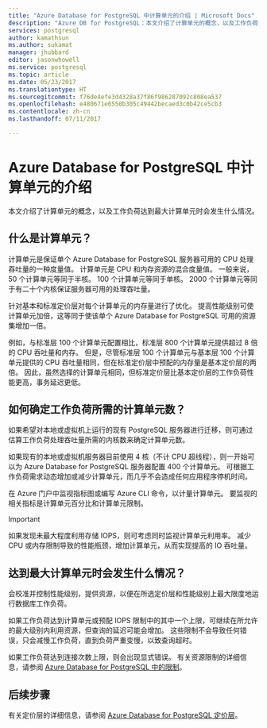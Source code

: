 ```yaml
---
title: "Azure Database for PostgreSQL 中计算单元的介绍 | Microsoft Docs"
description: "Azure DB for PostgreSQL：本文介绍了计算单元的概念，以及工作负荷达到最大计算单元时会发生什么情况。"
services: postgresql
author: kamathsun
ms.author: sukamat
manager: jhubbard
editor: jasonwhowell
ms.service: postgresql
ms.topic: article
ms.date: 05/23/2017
ms.translationtype: HT
ms.sourcegitcommit: f76de4efe3d4328a37f86f986287092c808ea537
ms.openlocfilehash: e480671e6550b305c49442becaed3c0b42ce5cb3
ms.contentlocale: zh-cn
ms.lasthandoff: 07/11/2017

---
```

# <a name="explaining-compute-units-in-azure-database-for-postgresql"></a>Azure Database for PostgreSQL 中计算单元的介绍
本文介绍了计算单元的概念，以及工作负荷达到最大计算单元时会发生什么情况。

## <a name="what-are-compute-units"></a>什么是计算单元？
计算单元是保证单个 Azure Database for PostgreSQL 服务器可用的 CPU 处理吞吐量的一种度量值。 计算单元是 CPU 和内存资源的混合度量值。 一般来说，50 个计算单元等同于半核。 100 个计算单元等同于单核。 2000 个计算单元等同于有二十个内核保证服务器可用的处理吞吐量。

针对基本和标准定价层对每个计算单元的内存量进行了优化。 提高性能级别可使计算单元加倍，这等同于使该单个 Azure Database for PostgreSQL 可用的资源集增加一倍。

例如，与标准层 100 个计算单元配置相比，标准层 800 个计算单元提供超过 8 倍的 CPU 吞吐量和内存。 但是，尽管标准层 100 个计算单元与基本层 100 个计算单元提供的 CPU 吞吐量相同，但在标准定价层中预配的内存量是基本定价层的两倍。 因此，虽然选择的计算单元相同，但标准定价层比基本定价层的工作负荷性能更高，事务延迟更低。

## <a name="how-can-i-determine-the-number-of-compute-units-needed-for-my-workload"></a>如何确定工作负荷所需的计算单元数？
如果希望对本地或虚拟机上运行的现有 PostgreSQL 服务器进行迁移，则可通过估算工作负荷处理吞吐量所需的内核数来确定计算单元数。 

如果现有的本地或虚拟机服务器目前使用 4 核（不计 CPU 超线程），则一开始可以为 Azure Database for PostgreSQL 服务器配置 400 个计算单元。 可根据工作负荷需求动态增加或减少计算单元，而几乎不会造成任何应用程序停机时间。 

在 Azure 门户中监视指标图或编写 Azure CLI 命令，以计量计算单元。 要监视的相关指标是计算单元百分比和计算单元限制。

>[!IMPORTANT]
> 如果发现未最大程度利用存储 IOPS，则可考虑同时监视计算单元利用率。 减少 CPU 或内存限制导致的性能瓶颈，增加计算单元，从而实现提高的 IO 吞吐量。

## <a name="what-happens-when-i-hit-my-maximum-compute-units"></a>达到最大计算单元时会发生什么情况？
会校准并控制性能级别，提供资源，以便在所选定价层和性能级别上最大限度地运行数据库工作负荷。 

如果工作负荷达到计算单元或预配 IOPS 限制中的其中一个上限，可继续在所允许的最大级别内利用资源，但查询的延迟可能会增加。 这些限制不会导致任何错误，只会减慢工作负荷，直到负荷严重变慢，以致查询超时。 

如果工作负荷达到连接次数上限，则会出现显式错误。 有关资源限制的详细信息，请参阅 [Azure Database for PostgreSQL 中的限制](concepts-limits.md)。

## <a name="next-steps"></a>后续步骤
有关定价层的详细信息，请参阅 [Azure Database for PostgreSQL 定价层](./concepts-service-tiers.md)。

